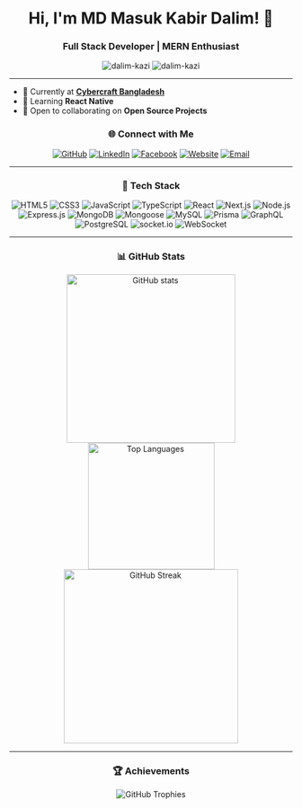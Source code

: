 <h1 align="center">Hi, I'm MD Masuk Kabir Dalim! 👋</h1>
<h3 align="center">Full Stack Developer | MERN Enthusiast</h3>

<p align="center">
  <img src="https://komarev.com/ghpvc/?username=dalim-kazi&label=Profile%20views&color=0e75b6&style=flat" alt="dalim-kazi" />
  <img src="https://img.shields.io/github/followers/dalim-kazi?label=Follow&style=social" alt="dalim-kazi" />
</p>

---

- 🔭 Currently at **[Cybercraft Bangladesh](https://nusaiba.com.bd/cybercraft/)**
- 🌱 Learning **React Native**
- 🤝 Open to collaborating on **Open Source Projects**

<h3 align="center">🌐 Connect with Me</h3>

<p align="center">
  <a href="https://github.com/dalim-kazi"><img src="https://img.shields.io/badge/GitHub-100000?style=for-the-badge&logo=github&logoColor=white" alt="GitHub"/></a>
  <a href="https://www.linkedin.com/in/md-masuk-kabir-dalim/"><img src="https://img.shields.io/badge/LinkedIn-0077B5?style=for-the-badge&logo=linkedin&logoColor=white" alt="LinkedIn"/></a>
  <a href="https://www.facebook.com/profile.php?id=100056822454515"><img src="https://img.shields.io/badge/Facebook-1877F2?style=for-the-badge&logo=facebook&logoColor=white" alt="Facebook"/></a>
  <a href="https://pickaboo-ee19c.web.app/"><img src="https://img.shields.io/badge/Website-4285F4?style=for-the-badge&logo=google&logoColor=white" alt="Website"/></a>
  <a href="mailto:masukkabir.dev@gmail.com"><img src="https://img.shields.io/badge/Email-D14836?style=for-the-badge&logo=gmail&logoColor=white" alt="Email"/></a>
</p>

---

<h3 align="center">🚀 Tech Stack</h3>

<p align="center">
  <img src="https://img.shields.io/badge/HTML5-E34F26?style=for-the-badge&logo=html5&logoColor=white" alt="HTML5"/>
  <img src="https://img.shields.io/badge/CSS3-1572B6?style=for-the-badge&logo=css3&logoColor=white" alt="CSS3"/>
  <img src="https://img.shields.io/badge/JavaScript-F7DF1E?style=for-the-badge&logo=javascript&logoColor=323330" alt="JavaScript"/>
  <img src="https://img.shields.io/badge/TypeScript-3178C6?style=for-the-badge&logo=typescript&logoColor=white" alt="TypeScript"/>
  <img src="https://img.shields.io/badge/React-61DAFB?style=for-the-badge&logo=react&logoColor=20232A" alt="React"/>
  <img src="https://img.shields.io/badge/Next.js-000000?style=for-the-badge&logo=nextdotjs&logoColor=white" alt="Next.js"/>
  <img src="https://img.shields.io/badge/Node.js-339933?style=for-the-badge&logo=nodedotjs&logoColor=white" alt="Node.js"/>
  <img src="https://img.shields.io/badge/Express.js-404D59?style=for-the-badge" alt="Express.js"/>
  <img src="https://img.shields.io/badge/MongoDB-4EA94B?style=for-the-badge&logo=mongodb&logoColor=white" alt="MongoDB"/>
  <img src="https://img.shields.io/badge/Mongoose-880000?style=for-the-badge&logo=mongoose&logoColor=white" alt="Mongoose"/>
  <img src="https://img.shields.io/badge/MySQL-4479A1?style=for-the-badge&logo=mysql&logoColor=white" alt="MySQL"/>
  <img src="https://img.shields.io/badge/Prisma-2D3748?style=for-the-badge&logo=prisma&logoColor=white" alt="Prisma"/>
  <img src="https://img.shields.io/badge/GraphQL-E10098?style=for-the-badge&logo=graphql&logoColor=white" alt="GraphQL"/>
  <img src="https://img.shields.io/badge/PostgreSQL-336791?style=for-the-badge&logo=postgresql&logoColor=white" alt="PostgreSQL"/>
  <img src="https://img.shields.io/badge/socket.io-010101?style=for-the-badge&logo=socket.io&logoColor=white" alt="socket.io"/>
  <img src="https://img.shields.io/badge/WebSocket-4DB6AC?style=for-the-badge&logo=websocket&logoColor=white" alt="WebSocket"/>
</p>

---

<h3 align="center">📊 GitHub Stats</h3>
<p align="center">
  <img src="https://github-readme-stats.vercel.app/api?username=dalim-kazi&show_icons=true&theme=radical" alt="GitHub stats" width="300"/>
  <img src="https://github-readme-stats.vercel.app/api/top-langs/?username=dalim-kazi&layout=compact&theme=radical" alt="Top Languages" width="225"/>
  <img src="https://streak-stats.demolab.com/?user=dalim-kazi&theme=radical" alt="GitHub Streak" width="310"/>
</p>

---

<h3 align="center">🏆 Achievements</h3>

<p align="center">
  <img src="https://github-profile-trophy.vercel.app/?username=dalim-kazi&theme=radical&no-bg=true&no-frame=true&row=1&column=7" alt="GitHub Trophies" />
</p>
